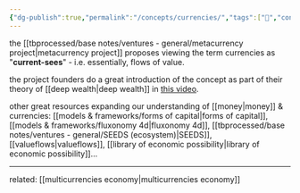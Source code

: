 ```yaml
---
{"dg-publish":true,"permalink":"/concepts/currencies/","tags":["🌱","concept"]}
---
```


the [[tbprocessed/base notes/ventures - general/metacurrency project\|metacurrency project]] proposes viewing the term currencies as "**current-sees**" - i.e. essentially, flows of value.

the project founders do a great introduction of the concept as part of their theory of [[deep wealth\|deep wealth]] in [this video](https://www.youtube.com/watch?v=kN9ykoFT-1Q&list=PLj8H7uBaUwDvd18QrEPugPMD5Z6Y0W-vB&index=11&pp=iAQB).

other great resources expanding our understanding of [[money\|money]] & currencies: [[models & frameworks/forms of capital\|forms of capital]], [[models & frameworks/fluxonomy 4d\|fluxonomy 4d]], [[tbprocessed/base notes/ventures - general/SEEDS (ecosystem)\|SEEDS]], [[valueflows\|valueflows]], [[library of economic possibility\|library of economic possibility]]...

---
related: [[multicurrencies economy\|multicurrencies economy]]